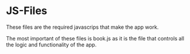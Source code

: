 JS-Files
========

These files are the required javascrips that make the app work.

The most important of these files is book.js as it is the file that controls all the logic and functionality of the app.